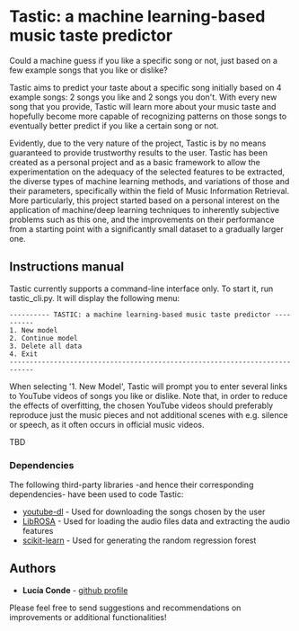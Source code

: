 # Tastic: a machine learning-based music taste predictor

Could a machine guess if you like a specific song or not, just based on a few example songs that you like or dislike?

Tastic aims to predict your taste about a specific song initially based on 4 example songs: 2 songs you like and 2 songs you don't. With every new song that you provide, Tastic will learn more about your music taste and hopefully become more capable of recognizing patterns on those songs to eventually better predict if you like a certain song or not.

Evidently, due to the very nature of the project, Tastic is by no means guaranteed to provide trustworthy results to the user. Tastic has been created as a personal project and as a basic framework to allow the experimentation on the adequacy of the selected features to be extracted, the diverse types of machine learning methods, and variations of those and their parameters,
specifically within the field of Music Information Retrieval. More particularly, this project started based on a personal interest on the application of machine/deep learning techniques to inherently subjective problems such as this one, and the improvements on their performance from a starting point with a significantly small dataset to a gradually larger one.

## Instructions manual
Tastic currently supports a command-line interface only. To start it, run tastic_cli.py. It will display the following menu:

```
---------- TASTIC: a machine learning-based music taste predictor ----------
1. New model
2. Continue model
3. Delete all data
4. Exit
----------------------------------------------------------------------------
```
When selecting '1. New Model', Tastic will prompt you to enter several links to YouTube videos of songs you like or dislike. Note that, in order to reduce the effects of overfitting, the chosen YouTube videos should preferably reproduce just the music pieces and not additional scenes with e.g. silence or speech, as it often occurs in official music videos.

TBD

### Dependencies

The following third-party libraries -and hence their corresponding dependencies- have been used to code Tastic:

* [youtube-dl](https://github.com/rg3/youtube-dl) - Used for downloading the songs chosen by the user
* [LibROSA](https://github.com/librosa/librosa) - Used for loading the audio files data and extracting the audio features
* [scikit-learn](https://github.com/scikit-learn/scikit-learn) - Used for generating the random regression forest 

## Authors

* **Lucía Conde**  - [github profile](https://github.com/luciaconde)

Please feel free to send suggestions and recommendations on improvements or additional functionalities!
